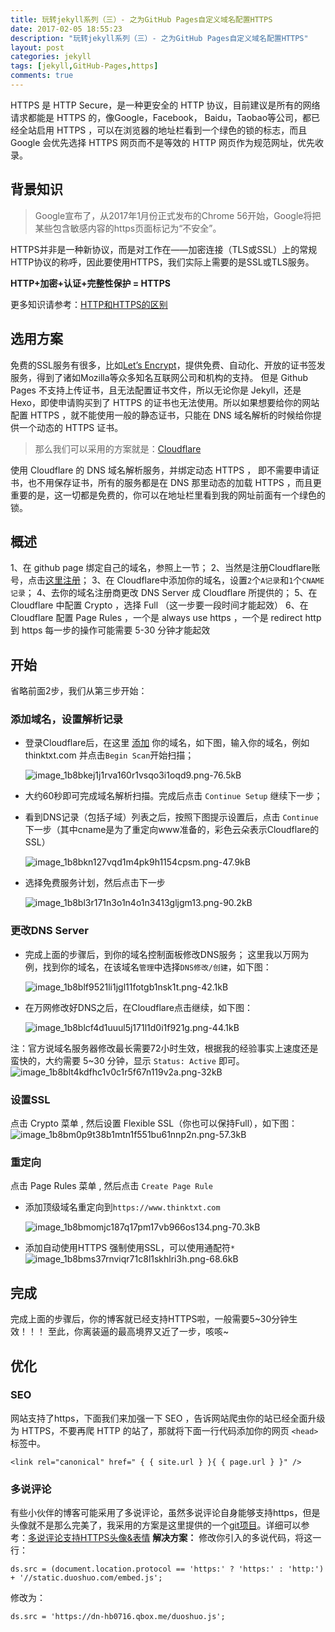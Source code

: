 ```yaml
---
title: 玩转jekyll系列（三）- 之为GitHub Pages自定义域名配置HTTPS
date: 2017-02-05 18:55:23
description: "玩转jekyll系列（三）- 之为GitHub Pages自定义域名配置HTTPS"
layout: post
categories: jekyll
tags: [jekyll,GitHub-Pages,https]
comments: true
---
```

HTTPS 是 HTTP Secure，是一种更安全的 HTTP 协议，目前建议是所有的网络请求都能是 HTTPS 的，像Google，Facebook， Baidu，Taobao等公司，都已经全站启用 HTTPS ，可以在浏览器的地址栏看到一个绿色的锁的标志，而且 Google 会优先选择 HTTPS 网页而不是等效的 HTTP 网页作为规范网址，优先收录。

## 背景知识

> Google宣布了，从2017年1月份正式发布的Chrome 56开始，Google将把某些包含敏感内容的https页面标记为“不安全”。

HTTPS并非是一种新协议，而是对工作在——加密连接（TLS或SSL）上的常规HTTP协议的称呼，因此要使用HTTPS，我们实际上需要的是SSL或TLS服务。

**HTTP+加密+认证+完整性保护 = HTTPS**

更多知识请参考：[HTTP和HTTPS的区别][1]

## 选用方案
免费的SSL服务有很多，比如[Let’s Encrypt][2]，提供免费、自动化、开放的证书签发服务，得到了诸如Mozilla等众多知名互联网公司和机构的支持。
但是 Github Pages 不支持上传证书，且无法配置证书文件，所以无论你是 Jekyll，还是 Hexo，即使申请购买到了 HTTPS 的证书也无法使用。所以如果想要给你的网站配置 HTTPS ，就不能使用一般的静态证书，只能在 DNS 域名解析的时候给你提供一个动态的 HTTPS 证书。

> 那么我们可以采用的方案就是：[Cloudflare][3]

使用 Cloudflare 的 DNS 域名解析服务，并绑定动态 HTTPS ， 即不需要申请证书，也不用保存证书，所有的服务都是在 DNS 那里动态的加载 HTTPS ，而且更重要的是，这一切都是免费的，你可以在地址栏里看到我的网址前面有一个绿色的锁。

## 概述
1、在 github page 绑定自己的域名，参照上一节；
2、当然是注册Cloudflare账号，点击[这里注册][4]；
3、在 Cloudflare中添加你的域名，设置`2`个`A记录`和`1`个`CNAME记录`；
4、去你的域名注册商更改 DNS Server 成 Cloudflare 所提供的；
5、在 Cloudflare 中配置 Crypto ，选择 Full （这一步要一段时间才能起效）
6、在 Cloudflare 配置 Page Rules ，一个是 always use https ，一个是 redirect http 到 https 每一步的操作可能需要 5-30 分钟才能起效


## 开始
省略前面2步，我们从第三步开始：

### 添加域名，设置解析记录

* 登录Cloudflare后，在这里 [添加][5] 你的域名，如下图，输入你的域名，例如 thinktxt.com 并点击`Begin Scan`开始扫描；

    ![image_1b8bkej1j1rva160r1vsqo3i1oqd9.png-76.5kB][6]
* 大约60秒即可完成域名解析扫描。完成后点击 `Continue Setup` 继续下一步；
* 看到DNS记录（包括子域）列表之后，按照下图提示设置后，点击 `Continue` 下一步（其中cname是为了重定向www准备的，彩色云朵表示Cloudflare的SSL）

    ![image_1b8bkn127vqd1m4pk9h1154cpsm.png-47.9kB][7]
* 选择免费服务计划，然后点击下一步

    ![image_1b8bl3r171n3o1n4o1n3413gljgm13.png-90.2kB][8]

### 更改DNS Server

* 完成上面的步骤后，到你的域名控制面板修改DNS服务；
  这里我以万网为例，找到你的域名，在该域名`管理`中选择`DNS修改/创建`，如下图：

    ![image_1b8blf9521li1jgl11fotgb1nsk1t.png-42.1kB][9]

* 在万网修改好DNS之后，在Cloudflare点击继续，如下图：

    ![image_1b8blcf4d1uuul5j171l1d0i1f921g.png-44.1kB][10]

注：官方说域名服务器修改最长需要72小时生效，根据我的经验事实上速度还是蛮快的，大约需要 5~30 分钟，显示 `Status: Active` 即可。
![image_1b8blt4kdfhc1v0c1r5f67n119v2a.png-32kB][11]

### 设置SSL
点击 Crypto 菜单 , 然后设置 Flexible SSL（你也可以保持Full），如下图：
![image_1b8bm0p9t38b1mtn1f551bu61nnp2n.png-57.3kB][12]

### 重定向
点击 Page Rules 菜单 , 然后点击 `Create Page Rule`

* 添加顶级域名重定向到`https://www.thinktxt.com`

    ![image_1b8bmomjc187q17pm17vb966os134.png-70.3kB][13]

* 添加自动使用HTTPS
  强制使用SSL，可以使用通配符`*`
    ![image_1b8bms37rnviqr71c8l1skhlri3h.png-68.6kB][14]

## 完成
完成上面的步骤后，你的博客就已经支持HTTPS啦，一般需要5~30分钟生效！！！
至此，你离装逼的最高境界又近了一步，咳咳~

## 优化

### SEO
网站支持了https，下面我们来加强一下 SEO ，告诉网站爬虫你的站已经全面升级为 HTTPS，不要再爬 HTTP 的站了，那就将下面一行代码添加你的网页 `<head>` 标签中。

```
<link rel="canonical" href=" { { site.url } }{ { page.url } }" />
```

### 多说评论
有些小伙伴的博客可能采用了多说评论，虽然多说评论自身能够支持https，但是头像就不是那么完美了，我采用的方案是这里提供的一个[git项目][15]。详细可以参考：[多说评论支持HTTPS头像&表情][16]
**解决方案：**
修改你引入的多说代码，将这一行：

```
ds.src = (document.location.protocol == 'https:' ? 'https:' : 'http:') + '//static.duoshuo.com/embed.js';
```

修改为：

```
ds.src = 'https://dn-hb0716.qbox.me/duoshuo.js';
```


  [1]: http://www.jianshu.com/p/37654eb66b58
  [2]: https://letsencrypt.org/
  [3]: https://www.cloudflare.com/
  [4]: https://www.cloudflare.com/a/sign-up
  [5]: https://www.cloudflare.com/a/add-site
  [6]: http://static.zybuluo.com/Lxyour/if9025vupkj8ibac9nn8s4cq/image_1b8bkej1j1rva160r1vsqo3i1oqd9.png
  [7]: http://static.zybuluo.com/Lxyour/8jbgo1xo2wfi8fv4cxyzp8nu/image_1b8bkn127vqd1m4pk9h1154cpsm.png
  [8]: http://static.zybuluo.com/Lxyour/3qvzn3lnw55e3qhisd2l2yah/image_1b8bl3r171n3o1n4o1n3413gljgm13.png
  [9]: http://static.zybuluo.com/Lxyour/gcsnqxfd8klslqvzr9r49bs4/image_1b8blf9521li1jgl11fotgb1nsk1t.png
  [10]: http://static.zybuluo.com/Lxyour/zz8b85uurco7hui6l1ce8vth/image_1b8blcf4d1uuul5j171l1d0i1f921g.png
  [11]: http://static.zybuluo.com/Lxyour/qkcfoukxdjjqvygsimu96jri/image_1b8blt4kdfhc1v0c1r5f67n119v2a.png
  [12]: http://static.zybuluo.com/Lxyour/hvyttr75pnrir6w2kp607kbd/image_1b8bm0p9t38b1mtn1f551bu61nnp2n.png
  [13]: http://static.zybuluo.com/Lxyour/vus85arwn564l8tsj5taosiy/image_1b8bmomjc187q17pm17vb966os134.png
  [14]: http://static.zybuluo.com/Lxyour/27fl7hdougfqf9srgplm5tin/image_1b8bms37rnviqr71c8l1skhlri3h.png
  [15]: https://github.com/rainwsy/duoshuo-https
  [16]: https://www.tiexo.cn/duoshuo-https/
